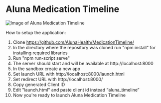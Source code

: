 # Aluna Medication Timeline

![Image of Aluna Medication Timeline](https://alunahealth.github.io/MedicationTimeline/Aluna_Medication_Timeline.png)

How to setup the application:
1. Clone https://github.com/AlunaHealth/MedicationTimeline/
2. In the directory where the repository was cloned run "npm install" for installing required libraries
3. Run "npm run-script serve"
4. The server should start and will be available at http://localhost:8000
5. In the sandbox create a new app
6. Set launch URL with http://localhost:8000/launch.html
7. Set redirect URL with http://localhost:8000/
8. Copy generated Client ID
9. Edit "launch.html" and paste client id instead “aluna_timeline”
10. Now you're ready to launch Aluna Medication Timeline
